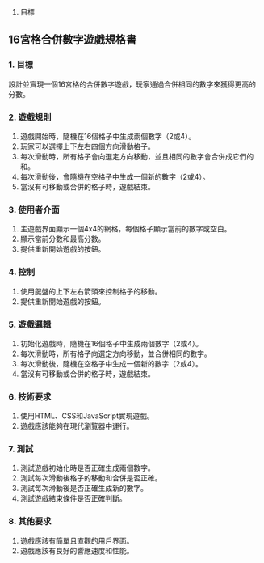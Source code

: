 1. 目標

## 16宮格合併數字遊戲規格書

### 1. 目標

設計並實現一個16宮格的合併數字遊戲，玩家通過合併相同的數字來獲得更高的分數。

### 2. 遊戲規則

1. 遊戲開始時，隨機在16個格子中生成兩個數字（2或4）。
2. 玩家可以選擇上下左右四個方向滑動格子。
3. 每次滑動時，所有格子會向選定方向移動，並且相同的數字會合併成它們的和。
4. 每次滑動後，會隨機在空格子中生成一個新的數字（2或4）。
5. 當沒有可移動或合併的格子時，遊戲結束。

### 3. 使用者介面

1. 主遊戲界面顯示一個4x4的網格，每個格子顯示當前的數字或空白。
2. 顯示當前分數和最高分數。
3. 提供重新開始遊戲的按鈕。


### 4. 控制

1. 使用鍵盤的上下左右箭頭來控制格子的移動。
2. 提供重新開始遊戲的按鈕。

### 5. 遊戲邏輯

1. 初始化遊戲時，隨機在16個格子中生成兩個數字（2或4）。
2. 每次滑動時，所有格子向選定方向移動，並合併相同的數字。
3. 每次滑動後，隨機在空格子中生成一個新的數字（2或4）。
4. 當沒有可移動或合併的格子時，遊戲結束。

### 6. 技術要求

1. 使用HTML、CSS和JavaScript實現遊戲。
2. 遊戲應該能夠在現代瀏覽器中運行。

### 7. 測試

1. 測試遊戲初始化時是否正確生成兩個數字。
2. 測試每次滑動後格子的移動和合併是否正確。
3. 測試每次滑動後是否正確生成新的數字。
4. 測試遊戲結束條件是否正確判斷。

### 8. 其他要求

1. 遊戲應該有簡單且直觀的用戶界面。
2. 遊戲應該有良好的響應速度和性能。
